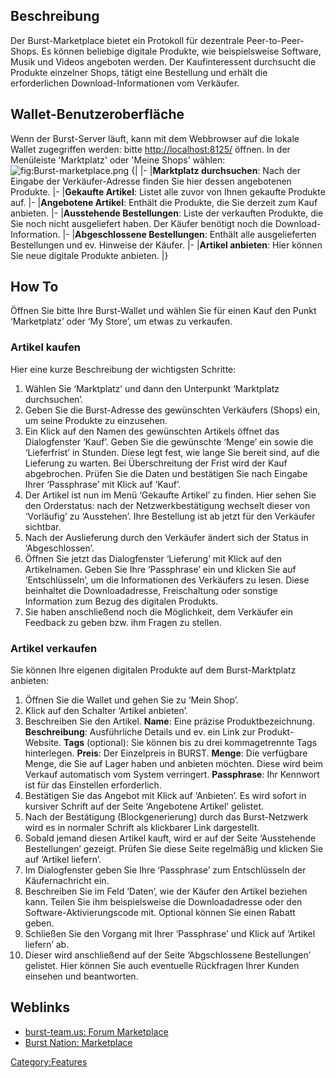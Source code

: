 <languages/>

Beschreibung
------------

Der Burst-Marketplace bietet ein Protokoll für dezentrale Peer-to-Peer-Shops. Es können beliebige digitale Produkte, wie beispielsweise Software, Musik und Videos angeboten werden. Der Kaufinteressent durchsucht die Produkte einzelner Shops, tätigt eine Bestellung und erhält die erforderlichen Download-Informationen vom Verkäufer.

Wallet-Benutzeroberfläche
-------------------------

Wenn der Burst-Server läuft, kann mit dem Webbrowser auf die lokale Wallet zugegriffen werden: bitte <http://localhost:8125/> öffnen. In der Menüleiste 'Marktplatz' oder 'Meine Shops' wählen:![](Burst-marketplace.png "fig:Burst-marketplace.png")
{| |- |**Marktplatz durchsuchen**: Nach der Eingabe der Verkäufer-Adresse finden Sie hier dessen angebotenen Produkte. |- |**Gekaufte Artikel**: Listet alle zuvor von Ihnen gekaufte Produkte auf. |- |**Angebotene Artikel**: Enthält die Produkte, die Sie derzeit zum Kauf anbieten. |- |**Ausstehende Bestellungen**: Liste der verkauften Produkte, die Sie noch nicht ausgeliefert haben. Der Käufer benötigt noch die Download-Information. |- |**Abgeschlossene Bestellungen**: Enthält alle ausgelieferten Bestellungen und ev. Hinweise der Käufer. |- |**Artikel anbieten**: Hier können Sie neue digitale Produkte anbieten. |}

How To
------

Öffnen Sie bitte Ihre Burst-Wallet und wählen Sie für einen Kauf den Punkt ‘Marketplatz’ oder ‘My Store’, um etwas zu verkaufen.

### Artikel kaufen

Hier eine kurze Beschreibung der wichtigsten Schritte:

1.  Wählen Sie ‘Marktplatz’ und dann den Unterpunkt ‘Marktplatz durchsuchen’.
2.  Geben Sie die Burst-Adresse des gewünschten Verkäufers (Shops) ein, um seine Produkte zu einzusehen.
3.  Ein Klick auf den Namen des gewünschten Artikels öffnet das Dialogfenster ‘Kauf’. Geben Sie die gewünschte ‘Menge’ ein sowie die ‘Lieferfrist’ in Stunden. Diese legt fest, wie lange Sie bereit sind, auf die Lieferung zu warten. Bei Überschreitung der Frist wird der Kauf abgebrochen. Prüfen Sie die Daten und bestätigen Sie nach Eingabe Ihrer ‘Passphrase’ mit Klick auf ‘Kauf’.
4.  Der Artikel ist nun im Menü ‘Gekaufte Artikel’ zu finden. Hier sehen Sie den Orderstatus: nach der Netzwerkbestätigung wechselt dieser von ‘Vorläufig’ zu ‘Ausstehen’. Ihre Bestellung ist ab jetzt für den Verkäufer sichtbar.
5.  Nach der Auslieferung durch den Verkäufer ändert sich der Status in ‘Abgeschlossen’.
6.  Öffnen Sie jetzt das Dialogfenster ‘Lieferung’ mit Klick auf den Artikelnamen. Geben Sie Ihre ‘Passphrase’ ein und klicken Sie auf ‘Entschlüsseln’, um die Informationen des Verkäufers zu lesen. Diese beinhaltet die Downloadadresse, Freischaltung oder sonstige Information zum Bezug des digitalen Produkts.
7.  Sie haben anschließend noch die Möglichkeit, dem Verkäufer ein Feedback zu geben bzw. ihm Fragen zu stellen.

### Artikel verkaufen

Sie können Ihre eigenen digitalen Produkte auf dem Burst-Marktplatz anbieten:

1.  Öffnen Sie die Wallet und gehen Sie zu ‘Mein Shop’.
2.  Klick auf den Schalter ‘Artikel anbieten’.
3.  Beschreiben Sie den Artikel.
    **Name**: Eine präzise Produktbezeichnung.
    **Beschreibung**: Ausführliche Details und ev. ein Link zur Produkt-Website.
    **Tags** (optional): Sie können bis zu drei kommagetrennte Tags hinterlegen.
    **Preis**: Der Einzelpreis in BURST.
    **Menge**: Die verfügbare Menge, die Sie auf Lager haben und anbieten möchten. Diese wird beim Verkauf automatisch vom System verringert.
    **Passphrase**: Ihr Kennwort ist für das Einstellen erforderlich.
4.  Bestätigen Sie das Angebot mit Klick auf ‘Anbieten’. Es wird sofort in kursiver Schrift auf der Seite ‘Angebotene Artikel’ gelistet.
5.  Nach der Bestätigung (Blockgenerierung) durch das Burst-Netzwerk wird es in normaler Schrift als klickbarer Link dargestellt.
6.  Sobald jemand diesen Artikel kauft, wird er auf der Seite ‘Ausstehende Bestellungen’ gezeigt. Prüfen Sie diese Seite regelmäßig und klicken Sie auf ‘Artikel liefern’.
7.  Im Dialogfenster geben Sie Ihre ‘Passphrase’ zum Entschlüsseln der Käufernachricht ein.
8.  Beschreiben Sie im Feld ‘Daten’, wie der Käufer den Artikel beziehen kann. Teilen Sie ihm beispielsweise die Downloadadresse oder den Software-Aktivierungscode mit. Optional können Sie einen Rabatt geben.
9.  Schließen Sie den Vorgang mit Ihrer ‘Passphrase’ und Klick auf ‘Artikel liefern’ ab.
10. Dieser wird anschließend auf der Seite ‘Abgschlossene Bestellungen’ gelistet. Hier können Sie auch eventuelle Rückfragen Ihrer Kunden einsehen und beantworten.

Weblinks
--------

-   [burst-team.us: Forum Marketplace](https://forums.burst-team.us/category/14/marketplace/)
-   [Burst Nation: Marketplace](https://www.burstnation.com/wbb/index.php?board/12-marketplace/)

<Category:Features>
